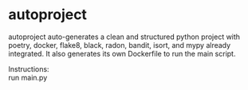 # autoproject  
autoproject auto-generates a clean and structured python project with poetry, docker, flake8, black, radon, bandit, isort, and mypy already integrated. It also generates its own Dockerfile to run the main script. 


Instructions:  
run main.py  
